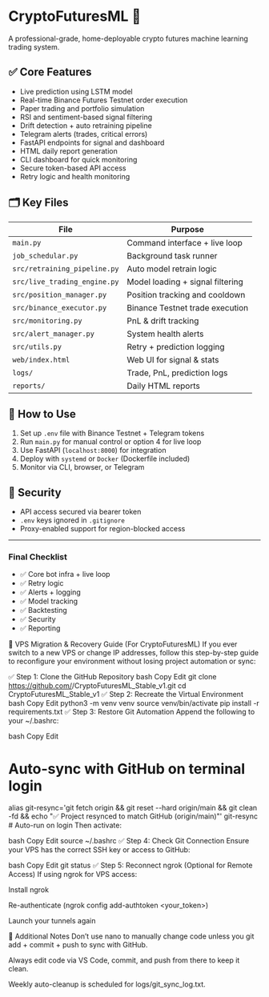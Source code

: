 # CryptoFuturesML 🚀

A professional-grade, home-deployable crypto futures machine learning trading system.

## ✅ Core Features
- Live prediction using LSTM model
- Real-time Binance Futures Testnet order execution
- Paper trading and portfolio simulation
- RSI and sentiment-based signal filtering
- Drift detection + auto retraining pipeline
- Telegram alerts (trades, critical errors)
- FastAPI endpoints for signal and dashboard
- HTML daily report generation
- CLI dashboard for quick monitoring
- Secure token-based API access
- Retry logic and health monitoring

## 🗂️ Key Files
| File | Purpose |
|------|---------|
| `main.py` | Command interface + live loop |
| `job_schedular.py` | Background task runner |
| `src/retraining_pipeline.py` | Auto model retrain logic |
| `src/live_trading_engine.py` | Model loading + signal filtering |
| `src/position_manager.py` | Position tracking and cooldown |
| `src/binance_executor.py` | Binance Testnet trade execution |
| `src/monitoring.py` | PnL & drift tracking |
| `src/alert_manager.py` | System health alerts |
| `src/utils.py` | Retry + prediction logging |
| `web/index.html` | Web UI for signal & stats |
| `logs/` | Trade, PnL, prediction logs |
| `reports/` | Daily HTML reports |

## 🚦 How to Use
1. Set up `.env` file with Binance Testnet + Telegram tokens
2. Run `main.py` for manual control or option 4 for live loop
3. Use FastAPI (`localhost:8000`) for integration
4. Deploy with `systemd` or `Docker` (Dockerfile included)
5. Monitor via CLI, browser, or Telegram

## 🔐 Security
- API access secured via bearer token
- `.env` keys ignored in `.gitignore`
- Proxy-enabled support for region-blocked access

---

### Final Checklist
- ✅ Core bot infra + live loop
- ✅ Retry logic
- ✅ Alerts + logging
- ✅ Model tracking
- ✅ Backtesting
- ✅ Security
- ✅ Reporting



🚀 VPS Migration & Recovery Guide (For CryptoFuturesML)
If you ever switch to a new VPS or change IP addresses, follow this step-by-step guide to reconfigure your environment without losing project automation or sync:

✅ Step 1: Clone the GitHub Repository
bash
Copy
Edit
git clone https://github.com/<your-username>/CryptoFuturesML_Stable_v1.git
cd CryptoFuturesML_Stable_v1
✅ Step 2: Recreate the Virtual Environment
bash
Copy
Edit
python3 -m venv venv
source venv/bin/activate
pip install -r requirements.txt
✅ Step 3: Restore Git Automation
Append the following to your ~/.bashrc:

bash
Copy
Edit
# Auto-sync with GitHub on terminal login
alias git-resync='git fetch origin && git reset --hard origin/main && git clean -fd && echo "✅ Project resynced to match GitHub (origin/main)"'
git-resync  # Auto-run on login
Then activate:

bash
Copy
Edit
source ~/.bashrc
✅ Step 4: Check Git Connection
Ensure your VPS has the correct SSH key or access to GitHub:

bash
Copy
Edit
git status
✅ Step 5: Reconnect ngrok (Optional for Remote Access)
If using ngrok for VPS access:

Install ngrok

Re-authenticate (ngrok config add-authtoken <your_token>)

Launch your tunnels again

📁 Additional Notes
Don’t use nano to manually change code unless you git add + commit + push to sync with GitHub.

Always edit code via VS Code, commit, and push from there to keep it clean.

Weekly auto-cleanup is scheduled for logs/git_sync_log.txt.
